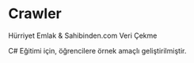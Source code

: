 # Crawler
Hürriyet Emlak &amp; Sahibinden.com Veri Çekme

C# Eğitimi için, öğrencilere örnek amaçlı geliştirilmiştir.
